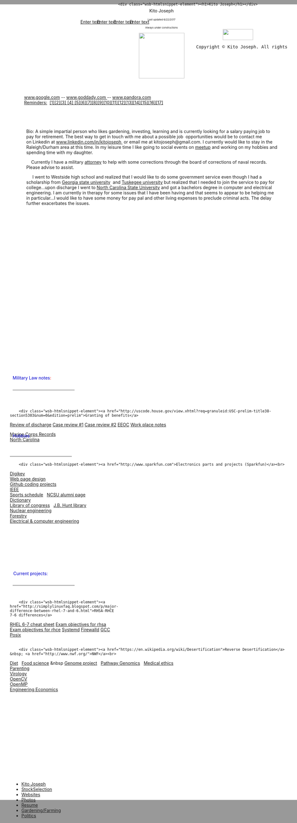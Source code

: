  <!DOCTYPE html><html lang="en" dir="ltr" data-tcc-ignore=""><head><title>Kito Joseph's personal website</title><meta http-equiv="content-type" content="text/html; charset=UTF-8"><meta http-equiv="X-UA-Compatible" content="IE=edge,chrome=1"><link rel="stylesheet" type="text/css" href="//fonts.googleapis.com/css?family=Fredericka+the+Great|Allura|Amatic+SC|Arizonia|Averia+Sans+Libre|Cabin+Sketch|Francois+One|Jacques+Francois+Shadow|Josefin+Slab|Kaushan+Script|Love+Ya+Like+A+Sister|Merriweather|Offside|Open+Sans|Open+Sans+Condensed|Oswald|Over+the+Rainbow|Pacifico|Romanesco|Sacramento|Seaweed+Script|Special+Elite"><link rel="stylesheet" type="text/css" href="//fonts.googleapis.com/css?family=Libre+Baskerville:400,400italic|Montserrat:400,700|Roboto:100,300,400"><link rel="stylesheet" type="text/css" href="site.css?v="><script> if (typeof ($sf) === "undefined") { $sf = { baseUrl: "https://img1.wsimg.com/wst/v7/WSB7_J_20170616_0612_WSB-16959_696/v2", skin: "app", preload: 0, require: { jquery: "https://img1.wsimg.com/wst/v7/WSB7_J_20170616_0612_WSB-16959_696/v2/libs/jquery/jq.js", paths: { "wsbcore": "common/wsb/core", "knockout": "libs/knockout/knockout" } } }; } </script><script id="duel" src="//img1.wsimg.com/starfield/duel/v2.5.8/duel.js?appid=O3BkA5J1#TzNCa0E1SjF2Mi41Ljdwcm9k"></script><script> define('jquery', ['jq!starfield/jquery.mod'], function(m) { return m; }); define('appconfig', [], { documentDownloadBaseUrl: 'http://nebula.wsimg.com' }); </script><script src="//pagead2.googlesyndication.com/pagead/js/adsbygoogle.js" async=""></script><script> (adsbygoogle = window.adsbygoogle || []).push({ google_ad_client: "ca-pub-7128115284958936", enable_page_level_ads: true }); </script><meta name="keywords" content="The naval discahrge review board, gardening, linkedin, meetup, college, therapy, politics, military law, hobbies, web page design, github, sports, library, engineering, RHEL, Reverse desertification, opencv,openmp, stocks "><meta name="author" content="Kito Joseph"><meta http-equiv="Content-Location" content="kito-joseph.html"><meta name="generator" content="Starfield Technologies; Go Daddy Website Builder 7.0.5350"><meta name="description" content="This my personal website where I talk about a lot things ranging from VA benefits to electronics."><meta property="og:type" content="website"><meta property="og:title" content="Kito Joseph's personal website"><meta property="og:site_name" content="Kito Joseph"><meta property="og:url" content="http://kjoseph-it.com/kito-joseph.html"><meta property="og:description" content="This my personal website where I talk about a lot things ranging from VA benefits to electronics."><meta property="og:image" content="//nebula.wsimg.com/8f7d0f561342ba74df4ea640f6c983d6?AccessKeyId=3B95AB8DB64899CB70DE&disposition=0&alloworigin=1"></head><body><style type="text/css"> #wsb-element-f5fdc419-a8f3-4f55-8349-ce0a316dff2a{top:12px;left:191px;position:absolute;z-index:43}#wsb-element-f5fdc419-a8f3-4f55-8349-ce0a316dff2a .wsb-button{width:32px;height:32px}#wsb-element-d4e86009-d357-4095-a97b-1db97edf4ecd{top:12px;left:32px;position:absolute;z-index:40}#wsb-element-d4e86009-d357-4095-a97b-1db97edf4ecd .wsb-button{width:32px;height:32px}#wsb-element-b934273b-937e-41f3-878c-10bab3aecb55{top:79px;left:406px;position:absolute;z-index:37}#wsb-element-b934273b-937e-41f3-878c-10bab3aecb55 .txt{width:300px;height:27px}#wsb-element-adfabaaf-7ed9-4be0-950b-5e078ea33b75{top:12px;left:85px;position:absolute;z-index:41}#wsb-element-adfabaaf-7ed9-4be0-950b-5e078ea33b75 .wsb-button{width:32px;height:32px}#wsb-element-8972f815-6c3d-4be1-9c89-7c3464478a59{top:12px;left:139px;position:absolute;z-index:42}#wsb-element-8972f815-6c3d-4be1-9c89-7c3464478a59 .wsb-button{width:32px;height:32px}#wsb-element-48177a77-3024-457b-ac95-0ec8336e1a74{top:2492px;left:45.5px;position:absolute;z-index:76}#wsb-element-48177a77-3024-457b-ac95-0ec8336e1a74{width:918px;height:40px}#wsb-element-129105a0-7e1c-4c17-8885-ae53530ffa12{top:44px;left:492px;position:absolute;z-index:36}#wsb-element-129105a0-7e1c-4c17-8885-ae53530ffa12 .wsb-image-inner{}#wsb-element-129105a0-7e1c-4c17-8885-ae53530ffa12 .wsb-image-inner div{width:98px;height:35px;position:relative;overflow:hidden}#wsb-element-129105a0-7e1c-4c17-8885-ae53530ffa12 img{position:absolute}#wsb-element-fe2e52be-b757-4a91-af68-e0ef2afcc22c{top:1907px;left:32px;position:absolute;z-index:69}#wsb-element-fe2e52be-b757-4a91-af68-e0ef2afcc22c .wsb-htmlsnippet-element{width:890px;height:117px;overflow:hidden;margin:auto}#wsb-element-fd64a311-ff26-47a7-acd5-e6fff3ca93fd{top:370px;left:85px;position:absolute;z-index:61}#wsb-element-fd64a311-ff26-47a7-acd5-e6fff3ca93fd .txt{width:815px;height:459px}#wsb-element-ef04a087-b0d5-4c74-b05c-f90d9e14771e{top:92px;left:448.5px;position:absolute;z-index:58}#wsb-element-ef04a087-b0d5-4c74-b05c-f90d9e14771e .wsb-image-inner{}#wsb-element-ef04a087-b0d5-4c74-b05c-f90d9e14771e .wsb-image-inner div{width:147px;height:147px;position:relative;overflow:hidden}#wsb-element-ef04a087-b0d5-4c74-b05c-f90d9e14771e img{position:absolute}#wsb-element-e6cc3053-5096-4d2d-812e-b325fcb76cb3{top:1457px;left:32px;position:absolute;z-index:65}#wsb-element-e6cc3053-5096-4d2d-812e-b325fcb76cb3 .wsb-line-element{width:200px;height:20px}#wsb-element-b38479d4-6259-47e9-adb3-452edba85fc0{top:1813px;left:43px;position:absolute;z-index:67}#wsb-element-b38479d4-6259-47e9-adb3-452edba85fc0 .txt{width:300px;height:27px}#wsb-element-a35c9171-65a0-4875-8188-a60c41ac21b4{top:823px;left:297px;position:absolute;z-index:60}#wsb-element-a35c9171-65a0-4875-8188-a60c41ac21b4>div{width:474px;height:300px}#wsb-element-97e75a08-91ab-4525-ab80-6b1cd8303764{top:277px;left:78px;position:absolute;z-index:77}#wsb-element-97e75a08-91ab-4525-ab80-6b1cd8303764 .txt{width:765px;height:54px}#wsb-element-97c18c5f-5139-4f8f-b448-9224eb095b5f{top:-21px;left:353px;position:absolute;z-index:50}#wsb-element-97c18c5f-5139-4f8f-b448-9224eb095b5f .wsb-htmlsnippet-element{width:284px;height:100px;overflow:hidden;margin:auto}#wsb-element-8540a5fa-3daf-46f4-b511-130268426b5d{top:1291px;left:32px;position:absolute;z-index:57}#wsb-element-8540a5fa-3daf-46f4-b511-130268426b5d .wsb-htmlsnippet-element{width:935px;height:89px;overflow:hidden;margin:auto}#wsb-element-7a8f3458-244e-4895-8e5d-19d5fef1b8fc{top:1477px;left:32px;position:absolute;z-index:74}#wsb-element-7a8f3458-244e-4895-8e5d-19d5fef1b8fc .wsb-htmlsnippet-element{width:510px;height:301px;overflow:hidden;margin:auto}#wsb-element-53c342ac-f52a-4c9f-a5fe-758fa8dc0bfb{top:1887px;left:41px;position:absolute;z-index:68}#wsb-element-53c342ac-f52a-4c9f-a5fe-758fa8dc0bfb .wsb-line-element{width:200px;height:20px}#wsb-element-3d21fa42-18dc-4c1d-91e6-b374d8683a7c{top:12px;left:372px;position:absolute;z-index:51}#wsb-element-3d21fa42-18dc-4c1d-91e6-b374d8683a7c .txt{width:300px;height:189px}#wsb-element-3bc39133-6c2d-4fb9-82d9-813eac885dc8{top:1196px;left:41px;position:absolute;z-index:54}#wsb-element-3bc39133-6c2d-4fb9-82d9-813eac885dc8 .txt{width:300px;height:27px}#wsb-element-258a176c-0185-4b0d-903c-c0674f838049{top:1257px;left:41px;position:absolute;z-index:66}#wsb-element-258a176c-0185-4b0d-903c-c0674f838049 .wsb-line-element{width:200px;height:20px}#wsb-element-23624d6c-d14d-4137-8589-ae20d7792688{top:2074px;left:32px;position:absolute;z-index:72}#wsb-element-23624d6c-d14d-4137-8589-ae20d7792688 .wsb-htmlsnippet-element{width:842px;height:228px;overflow:hidden;margin:auto}#wsb-element-1e3b93f2-9d67-42a0-83db-6105b2342d16{top:1383px;left:41px;position:absolute;z-index:62}#wsb-element-1e3b93f2-9d67-42a0-83db-6105b2342d16 .txt{width:300px;height:27px} </style><div class="wsb-canvas body" style="background-color: #999999; background-position-x: center; background-position-y: center; background-position: center center; background-repeat: no-repeat; position: fixed; top: 0; bottom: 0; left: 0; right: 0; width: 100%; height: 100%; overflow: hidden;"><div class="wsb-canvas-page-container" style="position: absolute; top: 0; bottom: 0; left: 0; right: 0; width: 100%; height: 100%; overflow: auto;"><div id="wsb-canvas-template-page" class="wsb-canvas-page page" style="height: 2566px; margin: auto; width: 1002px; background-color: #ffffff; position: relative; margin-top: 0px"><div id="wsb-canvas-template-container" style="position: absolute;"> <div id="wsb-element-48177a77-3024-457b-ac95-0ec8336e1a74" class="wsb-element-navigation" data-type="element"> <div style="width: 918px; height: 40px;" class="wsb-nav nav_simple nav-text-center nav-horizontal nav-btn-stretch wsb-navigation-rendered-top-level-container" id="wsb-nav-48177a77-3024-457b-ac95-0ec8336e1a74"><style> #wsb-nav-48177a77-3024-457b-ac95-0ec8336e1a74.wsb-navigation-rendered-top-level-container ul > li:hover, #wsb-nav-48177a77-3024-457b-ac95-0ec8336e1a74.wsb-navigation-rendered-top-level-container ul > li:hover > a, #wsb-nav-48177a77-3024-457b-ac95-0ec8336e1a74.wsb-navigation-rendered-top-level-container ul > li.active:hover, #wsb-nav-48177a77-3024-457b-ac95-0ec8336e1a74.wsb-navigation-rendered-top-level-container ul > li.active > a:hover, #wsb-nav-48177a77-3024-457b-ac95-0ec8336e1a74.wsb-navigation-rendered-top-level-container ul > li.active .nav-subnav li:hover, #wsb-nav-48177a77-3024-457b-ac95-0ec8336e1a74.wsb-navigation-rendered-top-level-container ul > li.active .nav-subnav li:hover > a {background-color: !important;color: !important;} </style><ul class="wsb-navigation-rendered-top-level-menu "><li style="width: 14.2857142857143%" class="active"><a href="kito-joseph.html" target="" data-title="Kito Joseph" data-pageid="00000000-0000-0000-0000-000477691086" data-url="kito-joseph.html">Kito Joseph</a></li><li style="width: 14.2857142857143%"><a href="stockselection.html" target="" data-title="StockSelection" data-pageid="3f6e4f80-7372-454c-a5d1-1d2b6d9c3f51" data-url="stockselection.html">StockSelection</a></li><li style="width: 14.2857142857143%"><a href="websites.html" target="" data-title="Websites" data-pageid="6549fc68-5951-45b9-9dd9-a6321235f0a1" data-url="websites.html">Websites</a></li><li style="width: 14.2857142857143%"><a href="photos.html" target="" data-title="Photos" data-pageid="625f56d2-accf-4347-b4aa-56d585baa91e" data-url="photos.html">Photos</a></li><li style="width: 14.2857142857143%"><a href="resume.html" target="" data-title="Resume" data-pageid="7781f562-7d9e-45e5-b13b-7850411a4017" data-url="resume.html">Resume</a></li><li style="width: 14.2857142857143%"><a href="gardening-farming.html" target="" data-title="Gardening/Farming" data-pageid="79ac5f36-41af-4a7a-b1df-e0a74c247703" data-url="gardening-farming.html">Gardening/Farming</a></li><li style="width: 14.2857142857143%"><a href="politics.html" target="" data-title="Politics" data-pageid="62212789-1afc-4d7b-8bc6-691355a7453b" data-url="politics.html">Politics</a></li></ul></div> </div><div id="wsb-element-fe2e52be-b757-4a91-af68-e0ef2afcc22c" class="wsb-element-htmlsnippet" data-type="element">




        <div class="wsb-htmlsnippet-element"><a href="http://simplylinuxfaq.blogspot.com/p/major-difference-between-rhel-7-and-6.html">RHSA-RHCE 7-6 differences</a>
<a href="https://access.redhat.com/sites/default/files/attachments/rhel_5_6_7_cheatsheet_27x36_1014_jcs_web.pdf">RHEL 6-7 cheat sheet</a>
<a href="https://www.redhat.com/en/services/training/ex200-red-hat-certified-system-administrator-rhcsa-exam">Exam objectives for rhsa</a>
<a href="https://www.redhat.com/en/services/training/ex300-red-hat-certified-engineer-rhce-exam">Exam objectives for rhce</a>
<a href="https://en.wikipedia.org/wiki/Systemd">Systemd</a>
<a href="http://www.firewalld.org/">Firewalld</a>
<a href="https://gcc.gnu.org/">GCC</a> <a href="http://pubs.opengroup.org/onlinepubs/9699919799/">Posix</a></div>
</div><div id="wsb-element-fd64a311-ff26-47a7-acd5-e6fff3ca93fd" class="wsb-element-text" data-type="element"> <div class="txt "><p><a href="http://google.com" target="_blank" style="color: rgb(0, 0, 238);"><br></a>Bio: A simple impartial person who likes&nbsp;gardening, investing, learning&nbsp;and is currently looking for a salary paying job to pay for retirement. The best way to get in touch with me about a possible job&nbsp; opportunities would be to contact&nbsp;me on&nbsp;Linkedin at <a href="http://www.linkedin.com/in/kitojoseph" target="_blank">www.linkedin.com/in/kitojoseph </a>&nbsp;or email me at kitojoseph@gmail.com. I currently would like to stay in the Raleigh/Durham area at this time. In my leisure time I like going to social events on <a href="http://www.meetup.com" target="_blank">meetup</a> and working on my hobbies and spending time with my daughter.&nbsp;<br></p><p>&nbsp; &nbsp; Currently I have a military <a href="http://www.tullylegal.com/our-team/kathryndonnelly/" target="_blank">attorney</a> to help with some corrections through the board of corrections of&nbsp;naval records. Please advise to assist.<br></p><p>&nbsp; &nbsp; &nbsp;I went to Westside high school and realized that I would like to do some government service even though I had a scholarship&nbsp;from <a href="http://www.gsu.edu" target="">Georgia state university</a>&nbsp; and <a href="https://www.tuskegee.edu/" target="_blank">Tuskegee university</a> but realized that I needed to join the service to pay for college...upon discharge I went to <a href="http://www.ncsu.edu" target="_blank">North Carolina State University</a>&nbsp;and got a bachelors degree in computer and electrical engineering. I am currently in therapy for some issues that I have been having and that seems to appear to be helping me in particular...I would like to have some money for pay pal and other living expenses to preclude criminal acts. The delay further exacerbates the issues.<br></p><p><br></p></div> </div><div id="wsb-element-ef04a087-b0d5-4c74-b05c-f90d9e14771e" class="wsb-element-image" data-type="element"> <div class="wsb-image-inner "><div class="img"><img src="//nebula.wsimg.com/5846d208f493fc1356a30bd134d7d6bc?AccessKeyId=3B95AB8DB64899CB70DE&amp;disposition=0&amp;alloworigin=1" style="vertical-align:middle;width:147px;height:147px;"></div></div> </div><div id="wsb-element-e6cc3053-5096-4d2d-812e-b325fcb76cb3" class="wsb-element-line" data-type="element"> <div class="wsb-line-element" style="width: 200px; height: 20px; width: 200px;border-top: 2px solid #999;opacity: 1;filter: alpha(opacity=1);"></div> </div><div id="wsb-element-b38479d4-6259-47e9-adb3-452edba85fc0" class="wsb-element-text" data-type="element"> <div class="txt "><p><span style="color:#000080;">​</span><span style="color:#0000CD;">Current projects:</span><br></p></div> </div><div id="wsb-element-a35c9171-65a0-4875-8188-a60c41ac21b4" class="wsb-element-gallery" data-type="element"> <div class="default "><div id="desktop-a35c9171-65a0-4875-8188-a60c41ac21b4" class="wsb-media-gallery"><ul class="wsb-media-gallery-slider"></ul></div></div><script type="text/javascript"> require(['designer/app/builder/ui/controls/media/gallery/media.gallery'], function (gallery) { var $element = $('#desktop-a35c9171-65a0-4875-8188-a60c41ac21b4.wsb-media-gallery'); var model = { ID: 'a35c9171-65a0-4875-8188-a60c41ac21b4', mode: 'desktop', preview: false, Layer: 60, Width: '474px', Height: '300px', GalleryAssets: [{"id":"8f7d0f561342ba74df4ea640f6c983d6:3B95AB8DB64899CB70DE","src":"//nebula.wsimg.com/8f7d0f561342ba74df4ea640f6c983d6?AccessKeyId=3B95AB8DB64899CB70DE&disposition=0&alloworigin=1","caption":"","link":"","type":"image"},{"id":"84dd79716395d39787a0ec21797859cb:3B95AB8DB64899CB70DE","src":"//nebula.wsimg.com/84dd79716395d39787a0ec21797859cb?AccessKeyId=3B95AB8DB64899CB70DE&disposition=0&alloworigin=1","caption":"","link":"","type":"image"},{"id":"4355f53d275a70d7278616c1bb5824dd:3B95AB8DB64899CB70DE","src":"//nebula.wsimg.com/4355f53d275a70d7278616c1bb5824dd?AccessKeyId=3B95AB8DB64899CB70DE&disposition=0&alloworigin=1","caption":"","link":"","type":"image"},{"id":"0650bdf4440a2a33dfb3a72fd43b1650:3B95AB8DB64899CB70DE","src":"//nebula.wsimg.com/0650bdf4440a2a33dfb3a72fd43b1650?AccessKeyId=3B95AB8DB64899CB70DE&disposition=0&alloworigin=1","caption":"","link":"","type":"image"},{"id":"2e48e266c6d991ee0b0d38b52c9525af:3B95AB8DB64899CB70DE","src":"//nebula.wsimg.com/2e48e266c6d991ee0b0d38b52c9525af?AccessKeyId=3B95AB8DB64899CB70DE&disposition=0&alloworigin=1","caption":"","link":"","type":"image"},{"id":"d1eefcb1fb12dccf3dda6909b0b749d0:3B95AB8DB64899CB70DE","src":"//nebula.wsimg.com/d1eefcb1fb12dccf3dda6909b0b749d0?AccessKeyId=3B95AB8DB64899CB70DE&disposition=0&alloworigin=1","caption":"","link":"","type":"image"}], GalleryAutoStart: true, GalleryCaption: true, GalleryAutoSize: true, GallerySpeed: 4, GalleryTheme: 0, GalleryTransition: 'Fade' }; gallery.render($element, model); }); </script> </div><div id="wsb-element-97e75a08-91ab-4525-ab80-6b1cd8303764" class="wsb-element-text" data-type="element"> <div class="txt "><p><a href="http://www.google.com" target="_blank">www.google.com</a> -- <a href="http://www.godaddy.com" target="_blank">www.goddady.com </a>-- <a href="http://www.pandora.com" target="_blank">www.pandora.com </a><br><a href="https://en.wikipedia.org/wiki/Post_hoc_ergo_propter_hoc" target="_blank">Reminders:</a>&nbsp; <a href="https://en.wikipedia.org/wiki/Law_of_thought" target="_blank">[1]</a><a href="https://en.wikipedia.org/wiki/Respect" target="_blank">[2]</a><a href="https://en.wikipedia.org/wiki/Sample_space" target="_blank">[3] </a><a href="http://www.hqmc.marines.mil/igmc/Units/Inspections-Division/Request-Mast-Guide/" target="_blank">[4] </a><a href="http://www.macmillandictionary.com/us/dictionary/american/do-you-mean" target="_blank">[5]</a><a href="http://www.investopedia.com/ask/answers/08/broken-window-fallacy.asp" target="_blank">[6]</a><a href="https://en.wikipedia.org/wiki/Sir" target="_blank">[7]</a><a href="https://www.merriam-webster.com/dictionary/cross%E2%80%93check" target="_blank">[8]</a><a href="http://boards.law.af.mil/NAVYboards.htm" target="_blank">[9]</a><a href="http://www.inc.com/geoffrey-james/13-social-media-rules-to-live-by.html" target="_blank">[10]</a><a href="http://www.dictionary.com/browse/vernacular?s=t" target="_blank">[11]</a><a href="https://en.wikipedia.org/wiki/Cognition" target="_blank">[12]</a><a href="https://www.pacermonitor.com/public/case/9954268/Joseph_v_Red_Hat,_Inc" target="_blank">[13]</a><a href="http://boards.law.af.mil/NAVY/DRB/2012_Marine/MD1201659.rtf" target="_blank">[14]</a><a href="http://www.dictionary.com/browse/affidavit?s=t" target="_blank">[15]</a><a href="http://caselaw.findlaw.com/us-10th-circuit/1155691.html" target="_blank">[16]</a><a href="http://www.dictionary.com/browse/objective?s=t" target="_blank">[17]</a><br></p></div> </div><div id="wsb-element-97c18c5f-5139-4f8f-b448-9224eb095b5f" class="wsb-element-htmlsnippet" data-type="element">




        <div class="wsb-htmlsnippet-element"><h1>Kito Joseph</h1></div>
</div><div id="wsb-element-8540a5fa-3daf-46f4-b511-130268426b5d" class="wsb-element-htmlsnippet" data-type="element">




        <div class="wsb-htmlsnippet-element"><a href="http://uscode.house.gov/view.xhtml?req=granuleid:USC-prelim-title38-section5303&num=0&edition=prelim">Granting of benefits</a>
<a href="http://uscode.house.gov/view.xhtml?req=granuleid:USC-prelim-title10-section1553&num=0&edition=prelim">Review of discharge</a>
<a href="http://boards.law.af.mil/NAVY/BCNR/CY2015/NR0106%2015_Redacted.pdf">Case review #1</a>
<a href="http://boards.law.af.mil/NAVY/DRB/2012_Navy/ND1200050.rtf">Case review #2</a>
<a href="http://www.eeoc.gov/eeoc/publications/ada_veterans.cfm">EEOC</a>
<a href="https://askjan.org/media/Psychiatric.html">Work place notes</a>

<a href="http://www.hqmc.marines.mil/Agencies/Office-of-Legislative-Affairs/Congressional-Correspondence-Section/Board-for-Corrections-of-Naval-Records/">Marine Corps Records</a><a href="http://www.usmc-mccs.org/index.cfm/services/activities/single-marine-program/"></a>
<br><a href="https://en.wikipedia.org/wiki/Date_rape">North Carolina</a></div>
</div><div id="wsb-element-7a8f3458-244e-4895-8e5d-19d5fef1b8fc" class="wsb-element-htmlsnippet" data-type="element">




        <div class="wsb-htmlsnippet-element"><a href="http://www.sparkfun.com">Electronics parts and projects (Sparkfun)</a><br>
<a href="https://www.digikey.com">Digikey</a><br>
<a href="http://www.w3schools.com/">Web page design</a>
<br>
<a href="https://github.com/otikkito/cWorld.git">Github coding projects</a><br>
<a href="https://www.ieee.org">IEEE</a><br>
<a href="http://www.gopack.com/">Sports schedule</a> &nbsp; <a href="http://www.alumni.ncsu.edu/">NCSU alumni page</a><br>
<a href="http://www.dictionary.com/">Dictionary</a><br>
<a href="https://www.loc.gov/">Library of congress</a> &nbsp; <a href="https://www.lib.ncsu.edu/huntlibrary">J.B. Hunt library</a><br>
<a href="https://www.ne.ncsu.edu/">Nuclear engineering</a><br>
<a href="https://cnr.ncsu.edu/fer/">Forestry</a><br>
<a href="https://www.ece.ncsu.edu/">Electrical & computer engineering</a></div>
</div><div id="wsb-element-53c342ac-f52a-4c9f-a5fe-758fa8dc0bfb" class="wsb-element-line" data-type="element"> <div class="wsb-line-element" style="width: 200px; height: 20px; width: 200px;border-top: 2px solid #999;opacity: 1;filter: alpha(opacity=1);"></div> </div><div id="wsb-element-3d21fa42-18dc-4c1d-91e6-b374d8683a7c" class="wsb-element-text" data-type="element"> <div class="txt "><p style="text-align: center;">Kito Joseph<br></p><p style="text-align: center;"><span style="font-size: 8px; line-height: 12px;">Last updated 6/22/2017</span><br></p><p style="text-align: center;"><span style="font-size: 8px; line-height: 12px;">Always under constructions</span><br></p><p style="text-align: center;"><span style="font-size: 8px; line-height: 12px;"></span><br></p><p style="text-align: center;"><span style="font-size: 8px; line-height: 12px;">​</span><br></p><p style="text-align: center;"><br></p><p style="text-align: center;"><br></p></div> </div><div id="wsb-element-3bc39133-6c2d-4fb9-82d9-813eac885dc8" class="wsb-element-text" data-type="element"> <div class="txt "><p><span style="color:#FF0000;"><strong></strong></span><strong><span style="color:#0000CD;"></span></strong><span style="color:#FF0000;"></span><span style="color:#0000CD;">Military Law notes</span><span style="color:#FF0000;">:</span></p></div> </div><div id="wsb-element-258a176c-0185-4b0d-903c-c0674f838049" class="wsb-element-line" data-type="element"> <div class="wsb-line-element" style="width: 200px; height: 20px; width: 200px;border-top: 2px solid #999;opacity: 1;filter: alpha(opacity=1);"></div> </div><div id="wsb-element-23624d6c-d14d-4137-8589-ae20d7792688" class="wsb-element-htmlsnippet" data-type="element">




        <div class="wsb-htmlsnippet-element"><a href="https://en.wikipedia.org/wiki/Desertification">Reverse Desertification</a> &nbsp; <a href="http://www.nwf.org/">NWF</a><br>
<a href="http://kediet.com/blog/introducing-dr-eric-c-westman-chair-of-the-ke-diet-scientific-advisory-board-2/">Diet</a> &nbsp; 
<a href="https://fbns.ncsu.edu/">Food science</a> &nbsp
<a href="https://www.genome.gov/">Genome project</a> &nbsp; 
<a href="https://www.pathway.com/">Pathway Genomics</a> &nbsp;
<a href="https://en.wikipedia.org/wiki/Medical_ethics">Medical ethics</a>
<br>
<a href="https://kids.usa.gov/parents/index.shtml">Parenting</a><br>
<a href="http://www.hms.harvard.edu/dms/virology/">Virology</a><br>
<a href="http://opencv.org/">OpenCV</a><br>
<a href="http://www.openmp.org/">OpenMP</a><br>
<a href="https://en.wikipedia.org/wiki/Engineering_economics">Engineering Economics</a></div>
</div><div id="wsb-element-1e3b93f2-9d67-42a0-83db-6105b2342d16" class="wsb-element-text" data-type="element"> <div class="txt "><p><span style="color:#0000CD;">Hobbies</span>:</p></div> </div> </div></div><div id="wsb-canvas-template-footer" class="wsb-canvas-page-footer footer" style="margin: auto; min-height:100px; height: 106px; width: 1002px; position: relative;"><div id="wsb-canvas-template-footer-container" class="footer-container" style="position: absolute"> <div id="wsb-element-f5fdc419-a8f3-4f55-8349-ce0a316dff2a" class="wsb-element-button" > <div><a id="wsb-button-f5fdc419-a8f3-4f55-8349-ce0a316dff2a" class="wsb-button button_share_li " href="http://www.linkedin.com/in/kitojoseph/" target="_blank"><span class="button-content wsb-button-content" style="white-space:nowrap">Enter text</span></a></div> </div><div id="wsb-element-d4e86009-d357-4095-a97b-1db97edf4ecd" class="wsb-element-button" > <div><a id="wsb-button-d4e86009-d357-4095-a97b-1db97edf4ecd" class="wsb-button button_share_fb " href="https://www.facebook.com/profile.php?id=11828348" target="_blank"><span class="button-content wsb-button-content" style="white-space:nowrap">Enter text</span></a></div> </div><div id="wsb-element-b934273b-937e-41f3-878c-10bab3aecb55" class="wsb-element-text" > <div class="txt "><pre style="text-align: center;"><span class="editor_copyright">Copyright&nbsp;©&nbsp;Kito Joseph. All rights reserved.</span></pre></div> </div><div id="wsb-element-adfabaaf-7ed9-4be0-950b-5e078ea33b75" class="wsb-element-button" > <div><a id="wsb-button-adfabaaf-7ed9-4be0-950b-5e078ea33b75" class="wsb-button button_share_tw " href="https://twitter.com/kitojoseph80" target="_blank"><span class="button-content wsb-button-content" style="white-space:nowrap">Enter text</span></a></div> </div><div id="wsb-element-8972f815-6c3d-4be1-9c89-7c3464478a59" class="wsb-element-button" > <div><a id="wsb-button-8972f815-6c3d-4be1-9c89-7c3464478a59" class="wsb-button button_share_gp " href="http://plus.google.com" target="_blank"><span class="button-content wsb-button-content" style="white-space:nowrap">Enter text</span></a></div> </div><div id="wsb-element-129105a0-7e1c-4c17-8885-ae53530ffa12" class="wsb-element-image" > <div class="wsb-image-inner "><div class="img"><a href="https://www.godaddy.com/websites/website-builder?cvosrc=assets.wsb_badge.wsb_badge" target="_blank" rel=""><img src="//nebula.wsimg.com/9c99068a9d3fdeb751325849fdf0c9dc?AccessKeyId=531592D248B589D87A56&amp;disposition=0&amp;alloworigin=1" style="vertical-align:middle;width:98px;height:35px;"></a></div></div> </div> </div></div><div class="view-as-mobile" style="padding:10px;position:relative;text-align:center;display:none;"><a href="#" onclick="return false;">View on Mobile</a></div></div></div><script type="text/javascript"> require(['jquery', 'common/cookiemanager/cookiemanager', 'designer/iebackground/iebackground'], function ($, cookieManager, bg) { if (cookieManager.getCookie("WSB.ForceDesktop")) { $('.view-as-mobile', '.wsb-canvas-page-container').show().find('a').bind('click', function () { cookieManager.eraseCookie("WSB.ForceDesktop"); window.location.reload(true); }); } bg.fixBackground(); }); </script><script>function tccl_dpsid(){for(var t="dps_site_id=",i=document.cookie.split(";"),e=0;e<i.length;e++){for(var n=i[e];" "==n.charAt(0);)n=n.substring(1);if(0==n.indexOf(t))return n.substring(t.length,n.length)}return null}"undefined"==typeof _trfd&&(window._trfd=[]),_trfd.push({"tccl.baseHost":"secureserver.net"}),_trfd.push({ap:"WSBv7",ds:tccl_dpsid()||"-1"});</script><script src="//img1.wsimg.com/tcc/tcc_l.combined.1.0.5.min.js"></script></body></html>
